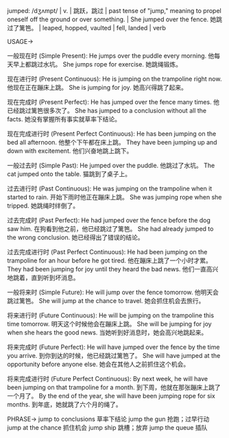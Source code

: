 jumped: /dʒʌmpt/ | v. | 跳跃，跳过 | past tense of "jump," meaning to propel oneself off the ground or over something. | She jumped over the fence. 她跳过了篱笆。 | leaped, hopped, vaulted | fell, landed | verb

USAGE->

一般现在时 (Simple Present):
He jumps over the puddle every morning. 他每天早上都跳过水坑。
She jumps rope for exercise. 她跳绳锻炼。

现在进行时 (Present Continuous):
He is jumping on the trampoline right now. 他现在正在蹦床上跳。
She is jumping for joy. 她高兴得跳了起来。

现在完成时 (Present Perfect):
He has jumped over the fence many times. 他已经跳过篱笆很多次了。
She has jumped to a conclusion without all the facts. 她没有掌握所有事实就草率下结论。

现在完成进行时 (Present Perfect Continuous):
He has been jumping on the bed all afternoon. 他整个下午都在床上跳。
They have been jumping up and down with excitement.  他们兴奋地跳上跳下。


一般过去时 (Simple Past):
He jumped over the puddle. 他跳过了水坑。
The cat jumped onto the table. 猫跳到了桌子上。

过去进行时 (Past Continuous):
He was jumping on the trampoline when it started to rain. 开始下雨时他正在蹦床上跳。
She was jumping rope when she tripped. 她跳绳时绊倒了。


过去完成时 (Past Perfect):
He had jumped over the fence before the dog saw him.  在狗看到他之前，他已经跳过了篱笆。
She had already jumped to the wrong conclusion. 她已经得出了错误的结论。

过去完成进行时 (Past Perfect Continuous):
He had been jumping on the trampoline for an hour before he got tired. 他在蹦床上跳了一个小时才累。
They had been jumping for joy until they heard the bad news.  他们一直高兴地跳着，直到听到坏消息。


一般将来时 (Simple Future):
He will jump over the fence tomorrow. 他明天会跳过篱笆。
She will jump at the chance to travel. 她会抓住机会去旅行。

将来进行时 (Future Continuous):
He will be jumping on the trampoline this time tomorrow. 明天这个时候他会在蹦床上跳。
She will be jumping for joy when she hears the good news. 当她听到好消息时，她会高兴地跳起来。

将来完成时 (Future Perfect):
He will have jumped over the fence by the time you arrive.  到你到达的时候，他已经跳过篱笆了。
She will have jumped at the opportunity before anyone else.  她会在其他人之前抓住这个机会。


将来完成进行时 (Future Perfect Continuous):
By next week, he will have been jumping on that trampoline for a month. 到下周，他就在那张蹦床上跳了一个月了。
By the end of the year, she will have been jumping rope for six months. 到年底，她就跳了六个月的绳了。


PHRASE->
jump to conclusions  草率下结论
jump the gun  抢跑；过早行动
jump at the chance  抓住机会
jump ship  跳槽；放弃
jump the queue  插队


